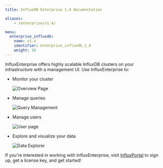 ```yaml
---
title: InfluxDB Enterprise 1.4 documentation

aliases:
    - /enterprise/v1.4/

menu:
  enterprise_influxdb:
    name: v1.4
    identifier: enterprise_influxdb_1_4
    weight: 10
---
```


InfluxEnterprise offers highly scalable InfluxDB clusters on your infrastructure
with a management UI.
Use InfluxEnterprise to:

* Monitor your cluster

    ![Overview Page](/img/enterprise/overview-chrono.png)

* Manage queries

    ![Query Management](/img/enterprise/manage-queries-chrono.png)

* Manage users

    ![User page](/img/chronograf/v1.4/admin-usermanagement-cluster.png)

* Explore and visualize your data

    ![Data Explorer](/img/enterprise/data-explorer-chrono.png)

If you're interested in working with InfluxEnterprise, visit
[InfluxPortal](https://portal.influxdata.com/) to sign up, get a license key,
and get started!
